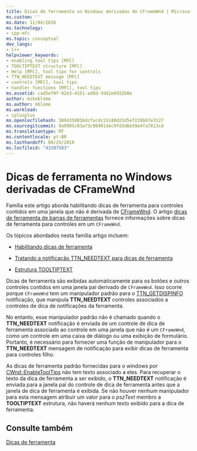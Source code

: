 ```yaml
---
title: Dicas de ferramenta no Windows derivadas de CFrameWnd | Microsoft Docs
ms.custom: ''
ms.date: 11/04/2016
ms.technology:
- cpp-mfc
ms.topic: conceptual
dev_langs:
- C++
helpviewer_keywords:
- enabling tool tips [MFC]
- TOOLTIPTEXT structure [MFC]
- Help [MFC], tool tips for controls
- TTN_NEEDTEXT message [MFC]
- controls [MFC], tool tips
- handler functions [MFC], tool tips
ms.assetid: cad5ef0f-02e3-4151-ad0d-3d42e6932b0e
author: mikeblome
ms.author: mblome
ms.workload:
- cplusplus
ms.openlocfilehash: 380435001bdcfacdc22c80d25d5ef228b67e3127
ms.sourcegitcommit: 9a0905c03a73c904014ec9fd3d6e59e4fa7813cd
ms.translationtype: MT
ms.contentlocale: pt-BR
ms.lasthandoff: 08/29/2018
ms.locfileid: "43207583"
---
```

# <a name="tool-tips-in-windows-not-derived-from-cframewnd"></a>Dicas de ferramenta no Windows derivadas de CFrameWnd
Família este artigo aborda habilitando dicas de ferramenta para controles contidos em uma janela que não é derivada de [CFrameWnd](../mfc/reference/cframewnd-class.md). O artigo [dicas de ferramenta de barras de ferramentas](../mfc/toolbar-tool-tips.md) fornece informações sobre dicas de ferramenta para controles em um `CFrameWnd`.  
  
 Os tópicos abordados nesta família artigo incluem:  
  
-   [Habilitando dicas de ferramenta](../mfc/enabling-tool-tips.md)  
  
-   [Tratando a notificação TTN_NEEDTEXT para dicas de ferramenta](../mfc/handling-ttn-needtext-notification-for-tool-tips.md)  
  
-   [Estrutura TOOLTIPTEXT](../mfc/tooltiptext-structure.md)  
  
 Dicas de ferramenta são exibidas automaticamente para os botões e outros controles contidos em uma janela pai derivado de `CFrameWnd`. Isso ocorre porque `CFrameWnd` tem um manipulador padrão para o [TTN_GETDISPINFO](/windows/desktop/Controls/ttn-getdispinfo) notificação, que manipula **TTN_NEEDTEXT** controles associados a controles de dica de notificações da ferramenta.  
  
 No entanto, esse manipulador padrão não é chamado quando o **TTN_NEEDTEXT** notificação é enviada de um controle de dica de ferramenta associado ao controle em uma janela que não é um `CFrameWnd`, como um controle em uma caixa de diálogo ou uma exibição de formulário. Portanto, é necessário para fornecer uma função de manipulador para o **TTN_NEEDTEXT** mensagem de notificação para exibir dicas de ferramenta para controles filho.  
  
 As dicas de ferramenta padrão fornecidas para o windows por [CWnd::EnableToolTips](../mfc/reference/cwnd-class.md#enabletooltips) não tem texto associado a eles. Para recuperar o texto da dica de ferramenta a ser exibido, o **TTN_NEEDTEXT** notificação é enviada para a janela pai do controle de dica de ferramenta antes que a janela de dica de ferramenta é exibida. Se não houver nenhum manipulador para esta mensagem atribuir um valor para o *pszText* membro a **TOOLTIPTEXT** estrutura, não haverá nenhum texto exibido para a dica de ferramenta.  
  
## <a name="see-also"></a>Consulte também  
 [Dicas de ferramenta](../mfc/tool-tips.md)

